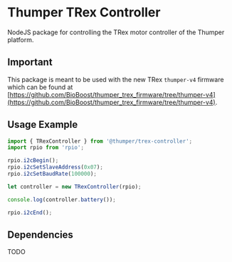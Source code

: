 # Thumper TRex Controller

NodeJS package for controlling the TRex motor controller of the Thumper platform.

## Important

This package is meant to be used with the new TRex `thumper-v4` firmware which can be found at [https://github.com/BioBoost/thumper_trex_firmware/tree/thumper-v4](https://github.com/BioBoost/thumper_trex_firmware/tree/thumper-v4).

## Usage Example

```js
import { TRexController } from '@thumper/trex-controller';
import rpio from 'rpio';

rpio.i2cBegin();
rpio.i2cSetSlaveAddress(0x07);
rpio.i2cSetBaudRate(100000);

let controller = new TRexController(rpio);

console.log(controller.battery());

rpio.i2cEnd();
```

## Dependencies

TODO